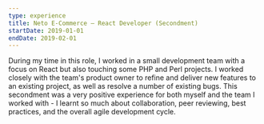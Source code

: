 ```yaml
---
type: experience
title: Neto E-Commerce — React Developer (Secondment)
startDate: 2019-01-01
endDate: 2019-02-01
---
```


During my time in this role, I worked in a small development team with a focus on React but also touching some PHP and Perl projects. I worked closely with the team's product owner to refine and deliver new features to an existing project, as well as resolve a number of existing bugs. This secondment was a very positive experience for both myself and the team I worked with - I learnt so much about collaboration, peer reviewing, best practices, and the overall agile development cycle.
